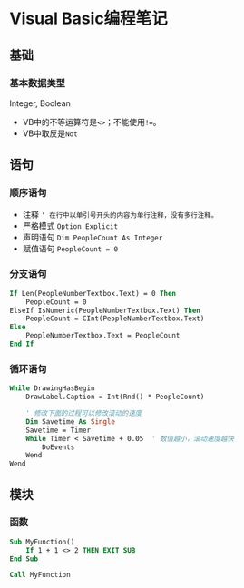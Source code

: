 # Visual Basic编程笔记

## 基础

### 基本数据类型

Integer, Boolean

- VB中的不等运算符是`<>`；不能使用`!=`。
- VB中取反是`Not`

## 语句

### 顺序语句

- 注释 `' 在行中以单引号开头的内容为单行注释，没有多行注释。`
- 严格模式 `Option Explicit`
- 声明语句 `Dim PeopleCount As Integer`
- 赋值语句 `PeopleCount = 0`

### 分支语句

```vb
If Len(PeopleNumberTextbox.Text) = 0 Then
    PeopleCount = 0
ElseIf IsNumeric(PeopleNumberTextbox.Text) Then
    PeopleCount = CInt(PeopleNumberTextbox.Text)
Else
    PeopleNumberTextbox.Text = PeopleCount
End If
```

### 循环语句

```vb
While DrawingHasBegin
    DrawLabel.Caption = Int(Rnd() * PeopleCount)

    ' 修改下面的过程可以修改滚动的速度
    Dim Savetime As Single
    Savetime = Timer
    While Timer < Savetime + 0.05  ' 数值越小，滚动速度越快
        DoEvents
    Wend
Wend
```

## 模块

### 函数

```vb
Sub MyFunction()
    If 1 + 1 <> 2 THEN EXIT SUB
End Sub

Call MyFunction
```
